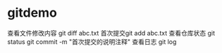 # gitdemo
查看文件修改内容 git diff abc.txt
首次提交git add abc.txt
查看仓库状态 git status
git commit -m "首次提交的说明注释"
查看日志 git log
